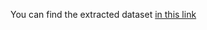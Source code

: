 You can find the extracted dataset [in this link](https://www.kaggle.com/datasets/moinulhossaindhrubo/indian-classical-musical-instruments/data)
